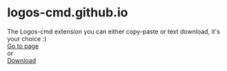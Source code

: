 # logos-cmd.github.io
The Logos-cmd extension you can either copy-paste or text download, it's your choice :) 
<br>
[Go to page](https://)
<br>
or
<br>
[Download](https://github.com/logos-cmd/logos-cmd.github.io/releases/download/code/logos-cmd.txt)

